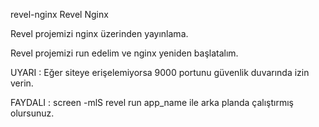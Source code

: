 revel-nginx
Revel Nginx

Revel projemizi nginx üzerinden yayınlama.


Revel projemizi run edelim ve nginx yeniden başlatalım. 


UYARI : Eğer siteye erişelemiyorsa 9000 portunu güvenlik duvarında izin verin. 

FAYDALI : screen -mlS revel run app_name ile arka planda çalıştırmış olursunuz.
